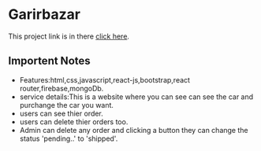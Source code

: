 # Garirbazar

This project link is in there [click here](https://cranky-raman-6b2e4e.netlify.app/).

## Importent Notes

- Features:html,css,javascript,react-js,bootstrap,react router,firebase,mongoDb.
- service details:This is a website where you can see can see the car and purchange the car you want.
- users can see thier order.
- users can delete thier orders too.
- Admin can delete any order and clicking a button they can change the status 'pending..' to 'shipped'.
